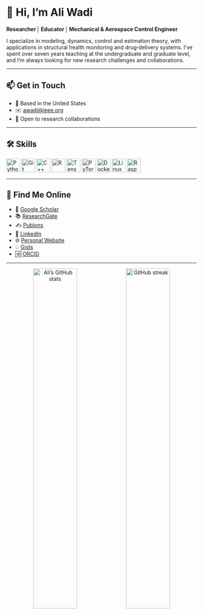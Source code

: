 # 👋 Hi, I’m Ali Wadi

**Researcher │ Educator │ Mechanical & Aerospace Control Engineer**

I specialize in modeling, dynamics, control and estimation theory, with applications in structural health monitoring and drug‐delivery systems. I’ve spent over seven years teaching at the undergraduate and graduate level, and I’m always looking for new research challenges and collaborations.

---

## 📫 Get in Touch

- 📍 Based in the United States  
- ✉️ [awadi@ieee.org](mailto:awadi@ieee.org)  
- 🤝 Open to research collaborations

---

## 🛠️ Skills

<p align="left">
  <a href="https://www.python.org/" target="_blank" rel="noreferrer"><img src="https://raw.githubusercontent.com/danielcranney/readme-generator/main/public/icons/skills/python-colored.svg" alt="Python" width="36" height="36"/></a>
  <a href="https://git-scm.com/" target="_blank" rel="noreferrer"><img src="https://raw.githubusercontent.com/danielcranney/readme-generator/main/public/icons/skills/git-colored.svg" alt="Git" width="36" height="36"/></a>
  <a href="https://en.cppreference.com/w/" target="_blank" rel="noreferrer"><img src="https://raw.githubusercontent.com/danielcranney/readme-generator/main/public/icons/skills/cplusplus-colored.svg" alt="C++" width="36" height="36"/></a>
  <a href="https://www.r-project.org/" target="_blank" rel="noreferrer"><img src="https://raw.githubusercontent.com/danielcranney/readme-generator/main/public/icons/skills/rlang-colored.svg" alt="R" width="36" height="36"/></a>
  <a href="https://www.tensorflow.org/" target="_blank" rel="noreferrer"><img src="https://raw.githubusercontent.com/danielcranney/readme-generator/main/public/icons/skills/tensorflow-colored.svg" alt="TensorFlow" width="36" height="36"/></a>
  <a href="https://pytorch.org/" target="_blank" rel="noreferrer"><img src="https://raw.githubusercontent.com/danielcranney/readme-generator/main/public/icons/skills/pytorch-colored.svg" alt="PyTorch" width="36" height="36"/></a>
  <a href="https://www.docker.com/" target="_blank" rel="noreferrer"><img src="https://raw.githubusercontent.com/danielcranney/readme-generator/main/public/icons/skills/docker-colored.svg" alt="Docker" width="36" height="36"/></a>
  <a href="https://www.linux.org" target="_blank" rel="noreferrer"><img src="https://raw.githubusercontent.com/danielcranney/readme-generator/main/public/icons/skills/linux-colored.svg" alt="Linux" width="36" height="36"/></a>
  <a href="https://www.raspberrypi.org/" target="_blank" rel="noreferrer"><img src="https://raw.githubusercontent.com/danielcranney/readme-generator/main/public/icons/skills/raspberrypi-colored.svg" alt="Raspberry Pi" width="36" height="36"/></a>
  <!-- add or remove icons as you like -->
</p>

---

## 🔗 Find Me Online

- 🔬 [Google Scholar](https://scholar.google.com/citations?user=J1IwyQkAAAAJ&hl=en)  
- 📚 [ResearchGate](https://www.researchgate.net/profile/Ali-Wadi)  
- ✍️ [Publons](https://publons.com/researcher/3750839/ali-wadi/)  
- 💼 [LinkedIn](https://www.linkedin.com/in/aliwadi/)  
- 🌐 [Personal Website](https://www.aus.edu/faculty/ali-wadi)  
- 💡 [Gists](https://gist.github.com/aliwadi)  
- 🆔 [ORCID](https://orcid.org/0000-0002-4617-7026)

---

<p align="center">
  <img src="https://github-readme-stats.vercel.app/api?username=aliwadi&show_icons=true&count_private=true&theme=dark&hide_border=true" alt="Ali’s GitHub stats" width="48%"/>
  <img src="https://github-readme-streak-stats.herokuapp.com?user=aliwadi&theme=dark&hide_border=true&background=00000000" alt="GitHub streak" width="48%"/>
</p>

